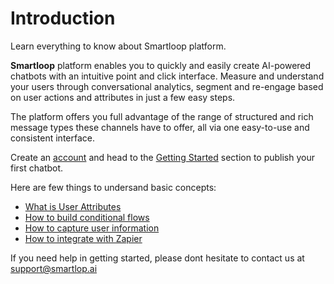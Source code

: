 # Introduction

Learn everything to know about Smartloop platform.

**Smartloop** platform enables you to quickly and easily create AI-powered chatbots with an intuitive point and click interface. Measure and understand your users through conversational analytics, segment and re-engage based on user actions and attributes in just a few easy steps.

The platform offers you full advantage of the range of structured and rich message types these channels have to offer, all via one easy-to-use and consistent interface.

Create an [account](https://dashboard.smartloop.ai) and head to the [Getting Started](/getting-started.md) section to publish your first chatbot. 


Here are few things to undersand basic concepts:

* [What is User Attributes](https://docs.smartloop.ai/user-attributes.html)
* [How to build conditional flows](https://docs.smartloop.ai/conditional-flows.html)
* [How to capture user information](https://docs.smartloop.ai/collecting-user-data.html)
* [How to integrate with Zapier](https://docs.smartloop.ai/integration.html)


If you need help in getting started, please dont hesitate to contact us at [support@smartlop.ai](mailto:support@smartlop.ai)